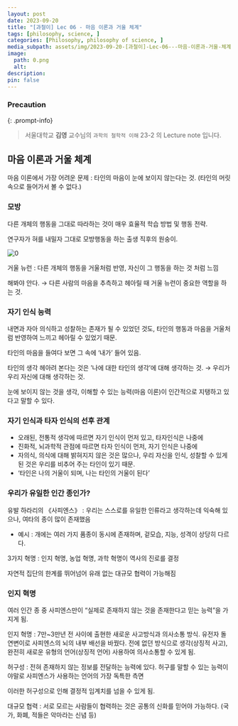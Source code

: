```yaml
---
layout: post
date: 2023-09-20
title: "[과철이] Lec 06 - 마음 이론과 거울 체계"
tags: [philosophy, science, ]
categories: [Philosophy, philosophy of science, ]
media_subpath: assets/img/2023-09-20-[과철이]-Lec-06---마음-이론과-거울-체계.md
image:
  path: 0.png
  alt:  
description:  
pin: false
---
```



### Precaution


{: .prompt-info}


> 서울대학교 **김영** 교수님의 `과학의 철학적 이해` 23-2 의 Lecture note 입니다. 


## 마음 이론과 거울 체계


마음 이론에서 가장 어려운 문제 : 타인의 마음이 눈에 보이지 않는다는 것. (타인의 머릿속으로 들어가서 볼 수 없다.)


### 모방


다른 개체의 행동을 그대로 따라하는 것이 매우 효율적 학습 방법 및 행동 전략.


연구자가 혀를 내밀자 그대로 모방행동을 하는 출생 직후의 원숭이.


![0](/0.png)


거울 뉴런 : 다른 개체의 행동을 거울처럼 반영, 자신이 그 행동을 하는 것 처럼 느낌


해봐야 안다. → 다른 사람의 마음을 추측하고 헤아릴 때 거울 뉴런이 중요한 역할을 하는 것.


### 자기 인식 능력


내면과 자아 의식하고 성찰하는 존재가 될 수 있었던 것도, 타인의 행동과 마음을 거울처럼 반영하여 느끼고 헤아릴 수 있었기 때문.


타인의 마음을 들여다 보면 그 속에 ‘내가’ 들어 있음.


타인의 생각 헤아려 본다는 것은 ’나에 대한 타인의 생각’에 대해 생각하는 것. → 우리가 우리 자신에 대해 생각하는 것.


눈에 보이지 않는 것을 생각, 이해할 수 있는 능력(마음 이론)이 인간적으로 지탱하고 있다고 말할 수 있다.


### 자기 인식과 타자 인식의 선후 관계

- 오래된, 전통적 생각에 따르면 자기 인식이 먼저 있고, 타자인식은 나중에
- 진화적, 뇌과학적 관점에 따르면 타자 인식이 먼저, 자기 인식은 나중에
- 자의식, 의식에 대해 밝혀지지 않은 것은 많으나, 우리 자신을 인식, 성찰할 수 있게 된 것은 우리를 비추어 주는 타인이 있기 때문.
- ‘타인은 나의 거울이 되며, 나는 타인의 거울이 된다’

### 우리가 유일한 인간 종인가?


유발 하라리의 《사피엔스》 : 우리는 스스로를 유일한 인류라고 생각하는데 익숙해 있으나, 여타의 종이 많이 존재했음

- 예시 : 개에는 여러 가지 품종이 동시에 존재하며, 겉모습, 지능, 성격이 상당히 다르다.

3가지 혁명 : 인지 혁명, 농업 혁명, 과학 혁명이 역사의 진로를 결정


자연적 집단의 한계를 뛰어넘어 유래 없는 대규모 협력이 가능해짐


### 인지 혁명


여러 인간 종 중 사피엔스만이 “실제로 존재하지 않는 것을 존재한다고 믿는 능력”을 가지게 됨.


인지 혁명 : 7만~3만년 전 사이에 출현한 새로운 사고방식과 의사소통 방식. 유전자 돌연변이로 사피엔스의 뇌의 내부 배선을 바꿨다. 전에 없던 방식으로 생각(상징적 사고), 완전히 새로운 유형의 언어(상징적 언어) 사용하여 의사소통할 수 있게 됨.


허구성 : 전혀 존재하지 않는 정보를 전달하는 능력에 있다. 허구를 말할 수 있는 능력이야말로 사피엔스가 사용하는 언어의 가장 독특한 측면


이러한 허구성으로 인해 결정적 임계치를 넘을 수 있게 됨.


대규모 협력 : 서로 모르는 사람들이 협력하는 것은 공통의 신화를 믿어야 가능하다. (국가, 화폐, 적들은 악마라는 신념 등)

